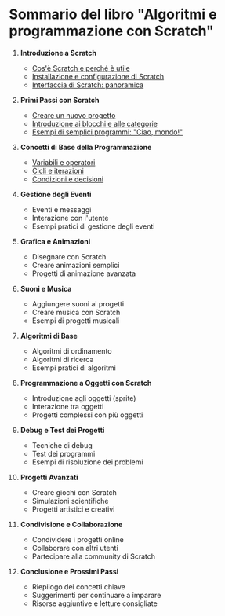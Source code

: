 # Sommario del libro "Algoritmi e programmazione con Scratch"

1. **Introduzione a Scratch**
   - [Cos'è Scratch e perché è utile](01-Introduzione/01-Cos_e_Scratch.md)
   - [Installazione e configurazione di Scratch](01-Introduzione/02-Installazione_e_configurazione.md)
   - [Interfaccia di Scratch: panoramica](01-Introduzione/03-Interfaccia_panoramica.md)

2. **Primi Passi con Scratch**
   - [Creare un nuovo progetto](02-Primi_Passi/01-Creare_nuovo_progetto.md)
   - [Introduzione ai blocchi e alle categorie](02-Primi_Passi/02-Introduzione_blocchi_categorie.md)
   - [Esempi di semplici programmi: "Ciao, mondo!"](02-Primi_Passi/03-Esempi_semplici_programmi.md)

3. **Concetti di Base della Programmazione**
   - [Variabili e operatori](03-Concetti_Base/01-Variabili_e_operatori.md)
   - [Cicli e iterazioni](03-Concetti_Base/02-Cicli_e_iterazioni.md)
   - [Condizioni e decisioni](03-Concetti_Base/03-Condizioni_e_decisioni.md)

4. **Gestione degli Eventi**
   - Eventi e messaggi
   - Interazione con l'utente
   - Esempi pratici di gestione degli eventi

5. **Grafica e Animazioni**
   - Disegnare con Scratch
   - Creare animazioni semplici
   - Progetti di animazione avanzata

6. **Suoni e Musica**
   - Aggiungere suoni ai progetti
   - Creare musica con Scratch
   - Esempi di progetti musicali

7. **Algoritmi di Base**
   - Algoritmi di ordinamento
   - Algoritmi di ricerca
   - Esempi pratici di algoritmi

8. **Programmazione a Oggetti con Scratch**
   - Introduzione agli oggetti (sprite)
   - Interazione tra oggetti
   - Progetti complessi con più oggetti

9. **Debug e Test dei Progetti**
   - Tecniche di debug
   - Test dei programmi
   - Esempi di risoluzione dei problemi

10. **Progetti Avanzati**
    - Creare giochi con Scratch
    - Simulazioni scientifiche
    - Progetti artistici e creativi

11. **Condivisione e Collaborazione**
    - Condividere i progetti online
    - Collaborare con altri utenti
    - Partecipare alla community di Scratch

12. **Conclusione e Prossimi Passi**
    - Riepilogo dei concetti chiave
    - Suggerimenti per continuare a imparare
    - Risorse aggiuntive e letture consigliate